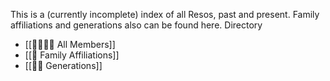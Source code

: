 This is a (currently incomplete) index of all Resos, past and present. Family affiliations and generations also can be found here.
Directory
-  [[🧑‍🧑‍🧒‍🧒 All Members]]
-  [[🔢 Family Affiliations]]
-  [[🧑‍🧒 Generations]]